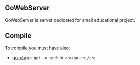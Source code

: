 ## GoWebServer
GoWebServer is server dedicated for small educational project.

## Compile
To compile you must have also:
- [go-chi](https://github.com/go-chi/chi) `go get -u github.com/go-chi/chi`
